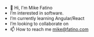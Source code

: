 - 👋 Hi, I'm Mike Fatino
-  I’m interested in software.
-  I’m currently learning Angular/React
-  I’m looking to collaborate on 
- 📫 How to reach me mike@fatino.com

<!---
pfatino/pfatino is a ✨ special ✨ repository because its `README.md` (this file) appears on your GitHub profile.
You can click the Preview link to take a look at your changes.
--->
